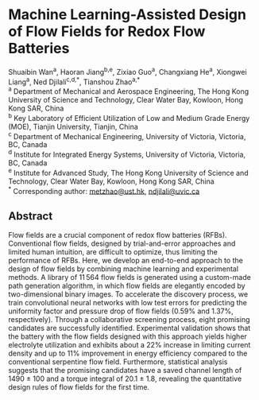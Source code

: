 # Machine Learning-Assisted Design of Flow Fields for Redox Flow Batteries
Shuaibin Wan<sup>a</sup>, Haoran Jiang<sup>b,e</sup>, Zixiao Guo<sup>a</sup>, Changxiang He<sup>a</sup>, Xiongwei Liang<sup>a</sup>, Ned Djilali<sup>c,d,\*</sup>, Tianshou Zhao<sup>a,\*</sup> <br/>
<sup>a</sup> Department of Mechanical and Aerospace Engineering, The Hong Kong University of Science and Technology, Clear Water Bay, Kowloon, Hong Kong SAR, China <br/>
<sup>b</sup> Key Laboratory of Efficient Utilization of Low and Medium Grade Energy (MOE), Tianjin University, Tianjin, China <br/>
<sup>c</sup> Department of Mechanical Engineering, University of Victoria, Victoria, BC, Canada <br/>
<sup>d</sup> Institute for Integrated Energy Systems, University of Victoria, Victoria, BC, Canada <br/>
<sup>e</sup> Institute for Advanced Study, The Hong Kong University of Science and Technology, Clear Water Bay, Kowloon, Hong Kong SAR, China <br/>
<sup>\*</sup> Corresponding author: metzhao@ust.hk, ndjilali@uvic.ca <br/>

## Abstract
Flow fields are a crucial component of redox flow batteries (RFBs). Conventional flow fields, designed by trial-and-error approaches and limited human intuition, are difficult to optimize, thus limiting the performance of RFBs. Here, we develop an end-to-end approach to the design of flow fields by combining machine learning and experimental methods. A library of 11 564 flow fields is generated using a custom-made path generation algorithm, in which flow fields are elegantly encoded by two-dimensional binary images. To accelerate the discovery process, we train convolutional neural networks with low test errors for predicting the uniformity factor and pressure drop of flow fields (0.59% and 1.37%, respectively). Through a collaborative screening process, eight promising candidates are successfully identified. Experimental validation shows that the battery with the flow fields designed with this approach yields higher electrolyte utilization and exhibits about a 22% increase in limiting current density and up to 11% improvement in energy efficiency compared to the conventional serpentine flow field. Furthermore, statistical analysis suggests that the promising candidates have a saved channel length of 1490 ± 100 and a torque integral of 20.1 ± 1.8, revealing the quantitative design rules of flow fields for the first time.
